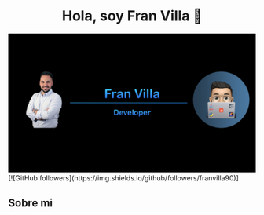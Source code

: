 <div align="center">
<h1 align="center"> Hola, soy Fran Villa 👋</h1>
</div>
<img src="https://github.com/FranVilla90/franvilla90/blob/main/Portada.jpg">
[![GitHub followers](https://img.shields.io/github/followers/franvilla90)]


## Sobre mi

<!--
**FranVilla90/franvilla90** is a ✨ _special_ ✨ repository because its `README.md` (this file) appears on your GitHub profile.

Here are some ideas to get you started:

- 🔭 I’m currently working on ...
- 🌱 I’m currently learning ...
- 👯 I’m looking to collaborate on ...
- 🤔 I’m looking for help with ...
- 💬 Ask me about ...
- 📫 How to reach me: ...
- 😄 Pronouns: ...
- ⚡ Fun fact: ...
-->

